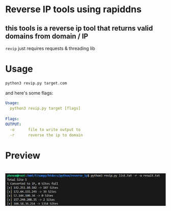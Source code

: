 # Reverse IP tools using rapiddns
## this tools is a reverse ip tool that returns valid domains from domain / IP
`revip` just requires requests & threading lib

# Usage

```sh
python3 revip.py target.com 
```
and here's some flags:
```yaml
Usage:
  python3 revip.py target [flags]

Flags:
OUTPUT:
  -o      file to write output to
  -r      reverse the ip to domain
```
# Preview
<h1 align="left">
  <img src="preview.png" alt="subfinder" width="700px"></a>
  <br>
</h1>
